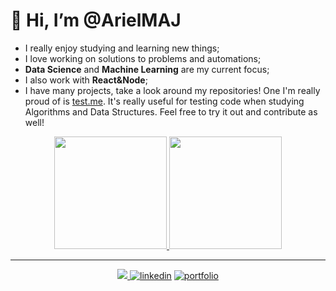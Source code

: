 # 👋 Hi, I’m @ArielMAJ 
- I really enjoy studying and learning new things;
- I love working on solutions to problems and automations;
- **Data Science** and **Machine Learning** are my current focus;
- I also work with **React&Node**;
- I have many projects, take a look around my repositories!
One I'm really proud of is [test.me](https://github.com/ArielMAJ/test.me).
It's really useful for testing code when studying Algorithms and Data Structures.
Feel free to try it out and contribute as well!


<div align="center">
  <a href="https://github.com/ArielMAJ">
  <img height="180em" src="https://github-readme-stats.vercel.app/api?username=ArielMAJ&show_icons=true&theme=dark&include_all_commits=true&count_private=true"/>
  <img height="180em" src="https://github-readme-stats.vercel.app/api/top-langs/?username=ArielMAJ&layout=compact&langs_count=7&theme=dark"/>
</div>

<hr>
<div align="center">

  ![](https://komarev.com/ghpvc/?username=ArielMAJ&style=for-the-badge)
  [![linkedin](https://img.shields.io/badge/linkedin-0A66C2?style=for-the-badge&logo=linkedin&logoColor=white)](https://www.linkedin.com/in/arielalmeida/)
  [![portfolio](https://img.shields.io/badge/my_portfolio-000?style=for-the-badge&logo=react&logoColor=white&color=blue)](https://ariel.artadevs.tech/)
</div>
